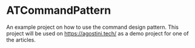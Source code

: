 # ATCommandPattern

An example project on how to use the command design pattern. This project will be used on https://agostini.tech/ as a demo project for one of the articles.
